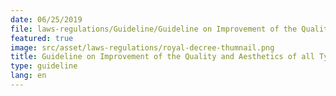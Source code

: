 ```yaml
---
date: 06/25/2019
file: laws-regulations/Guideline/Guideline on Improvement of the Quality and Aesthetics of all Types of Telecommunications Overhead Cable Networks in the Capital City, Provinces Cities of the Kingdom of Cambodia.pdf
featured: true
image: src/asset/laws-regulations/royal-decree-thumnail.png
title: Guideline on Improvement of the Quality and Aesthetics of all Types of Telecommunications Overhead Cable Networks in the Capital City, Provinces / Cities of the Kingdom of Cambodia
type: guideline
lang: en
---
```

